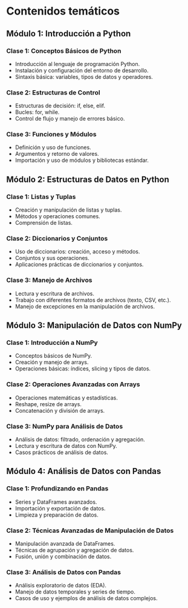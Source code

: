 # Contenidos temáticos
## Módulo 1: Introducción a Python

### Clase 1: Conceptos Básicos de Python
- Introducción al lenguaje de programación Python.
- Instalación y configuración del entorno de desarrollo.
- Sintaxis básica: variables, tipos de datos y operadores.

### Clase 2: Estructuras de Control
- Estructuras de decisión: if, else, elif.
- Bucles: for, while.
- Control de flujo y manejo de errores básico.

### Clase 3: Funciones y Módulos
- Definición y uso de funciones.
- Argumentos y retorno de valores.
- Importación y uso de módulos y bibliotecas estándar.

## Módulo 2: Estructuras de Datos en Python

### Clase 1: Listas y Tuplas
- Creación y manipulación de listas y tuplas.
- Métodos y operaciones comunes.
- Comprensión de listas.

### Clase 2: Diccionarios y Conjuntos
- Uso de diccionarios: creación, acceso y métodos.
- Conjuntos y sus operaciones.
- Aplicaciones prácticas de diccionarios y conjuntos.

### Clase 3: Manejo de Archivos
- Lectura y escritura de archivos.
- Trabajo con diferentes formatos de archivos (texto, CSV, etc.).
- Manejo de excepciones en la manipulación de archivos.

## Módulo 3: Manipulación de Datos con NumPy

### Clase 1: Introducción a NumPy
- Conceptos básicos de NumPy.
- Creación y manejo de arrays.
- Operaciones básicas: índices, slicing y tipos de datos.

### Clase 2: Operaciones Avanzadas con Arrays
- Operaciones matemáticas y estadísticas.
- Reshape, resize de arrays.
- Concatenación y división de arrays.

### Clase 3: NumPy para Análisis de Datos
- Análisis de datos: filtrado, ordenación y agregación.
- Lectura y escritura de datos con NumPy.
- Casos prácticos de análisis de datos.

## Módulo 4: Análisis de Datos con Pandas

### Clase 1: Profundizando en Pandas
- Series y DataFrames avanzados.
- Importación y exportación de datos.
- Limpieza y preparación de datos.

### Clase 2: Técnicas Avanzadas de Manipulación de Datos
- Manipulación avanzada de DataFrames.
- Técnicas de agrupación y agregación de datos.
- Fusión, unión y combinación de datos.

### Clase 3: Análisis de Datos con Pandas
- Análisis exploratorio de datos (EDA).
- Manejo de datos temporales y series de tiempo.
- Casos de uso y ejemplos de análisis de datos complejos.